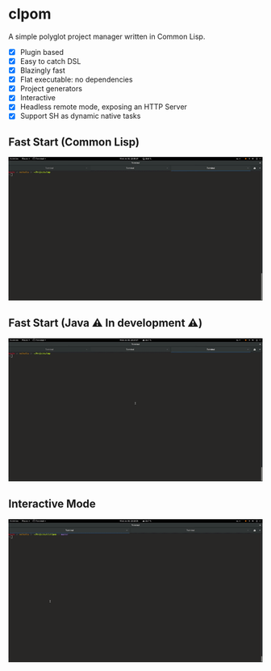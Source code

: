 clpom
=====

A simple polyglot project manager written in Common Lisp.

* [x] Plugin based
* [x] Easy to catch DSL
* [x] Blazingly fast
* [x] Flat executable: no dependencies
* [x] Project generators
* [x] Interactive
* [x] Headless remote mode, exposing an HTTP Server
* [x] Support SH as dynamic native tasks

Fast Start (Common Lisp)
------------------------

![Common Lisp Generator](doc/gif/video-common-lisp-generator.gif "Fast Start (CL)")

Fast Start (Java :warning: In development :warning:)
---------------------------------------------------

![Java Generator](doc/gif/video-java-generator.gif "Fast Start (Java)")

Interactive Mode
----------------

![Interactive Mode](doc/gif/video-interactive.gif "Interactive Mode")

